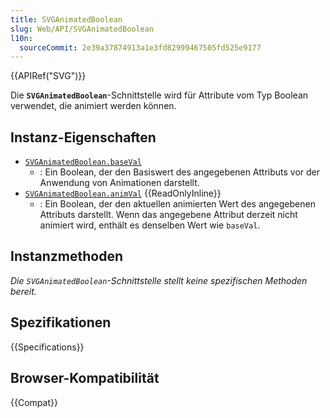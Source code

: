 ```yaml
---
title: SVGAnimatedBoolean
slug: Web/API/SVGAnimatedBoolean
l10n:
  sourceCommit: 2e39a37874913a1e3fd82999467505fd525e9177
---
```


{{APIRef("SVG")}}

Die **`SVGAnimatedBoolean`**-Schnittstelle wird für Attribute vom Typ Boolean verwendet, die animiert werden können.

## Instanz-Eigenschaften

- [`SVGAnimatedBoolean.baseVal`](/de/docs/Web/API/SVGAnimatedBoolean/baseVal)
  - : Ein Boolean, der den Basiswert des angegebenen Attributs vor der Anwendung von Animationen darstellt.
- [`SVGAnimatedBoolean.animVal`](/de/docs/Web/API/SVGAnimatedBoolean/animVal) {{ReadOnlyInline}}
  - : Ein Boolean, der den aktuellen animierten Wert des angegebenen Attributs darstellt. Wenn das angegebene Attribut derzeit nicht animiert wird, enthält es denselben Wert wie `baseVal`.

## Instanzmethoden

_Die `SVGAnimatedBoolean`-Schnittstelle stellt keine spezifischen Methoden bereit._

## Spezifikationen

{{Specifications}}

## Browser-Kompatibilität

{{Compat}}
